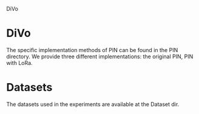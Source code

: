 DiVo
# DiVo
The specific implementation methods of PIN can be found in the PIN directory. We provide three different implementations: the original PIN, PIN with LoRa.

# Datasets
The datasets used in the experiments are available at the Dataset dir.
